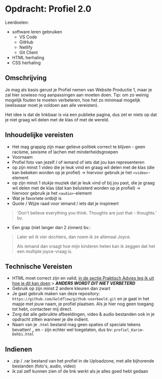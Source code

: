 # Opdracht: Profiel 2.0

Leerdoelen:

- software leren gebruiken
  - VS Code
  - GitHub
  - Netlify
  - Git Client
- HTML herhaling
- CSS herhaling

## Omschrijving

Je mag als basis gerust je Profiel nemen van Website Productie 1, maar je zal hier sowieso nog aanpassingen aan moeten doen. Tip: om zo weinig mogelijk fouten te moeten verbeteren, hoe het zo minimaal mogelijk (weliswaar moet je voldoen aan alle vereisten).

Het idee is dat de linkbaar is via een publieke pagina, dus zet er niets op dat je niet graag wil delen met de klas of met de wereld.

## Inhoudelijke vereisten

- Het mag grappig zijn maar gelieve politiek correct te blijven - geen racisme, sexisme of lachen met minderheidsgroepen
- Voornaam
- Profiel foto van jezelf / of iemand of iets dat jou kan representeren
- op zijn minst 1 video die je leuk vind en graag wil delen met de klas (die kan bekeken worden op je profiel) -> hiervoor gebruik je het `<video>`-element
- op zijn minst 1 stukje muziek dat je leuk vind of bij jou past, die je graag wil delen met de klas (dat kan beluisterd worden op je profiel) -> hiervoor gebruik je het `<audio>`-element
- Wat je favoriete ontbijt is
- Quote / Wijze raad voor iemand / iets dat je inspireert
> 'Don't believe everything you think. Thoughts are just that - thoughts.' bv.
- Een grap (niet langer dan 2 zinnen) bv.:

> Later wil ik vier dochters, dan noem ik ze allemaal Joyce.
>
> Als iemand dan vraagt hoe mijn kinderen heten kan ik zeggen dat het een multiple joyce-vraag is.

## Technische Vereisten

- HTML moet correct zijn en valid; [in de sectie Praktisch Advies leg ik uit hoe je dit kan doen](https://goldflow.github.io/website-productie-2/praktisch-advies/#html-valideren) > ***ANDERS WORDT DIT NIET VERBETERD***
- Gebruik op zijn minst 2 andere kleuren dan zwart
- Je gaat gebruik maken van deze repository: `https://github.com/Goldflow/github-voorbeeld.git` en je gaat in het mapje met jouw naam, je profiel plaatsen. Als je hier nog geen toegang tot hebt, contacteer mij direct.
- Zorg dat alle gebruikte afbeeldingen, video & audio bestanden ook in je opdracht zitten wanneer je die indient.
- Naam van je `.html` bestand mag geen spaties of speciale tekens bevatten! _ en - zijn echter wel toegelaten, dus bv: `profiel_Karim-Dehbi.html`

## Indienen

- .zip / .rar bestand van het profiel in de Uploadzone, met alle bijhorende bestanden (foto's, audio, video)
- ik zal zelf kunnen zien of de link werkt als je alles goed hebt gedaan
